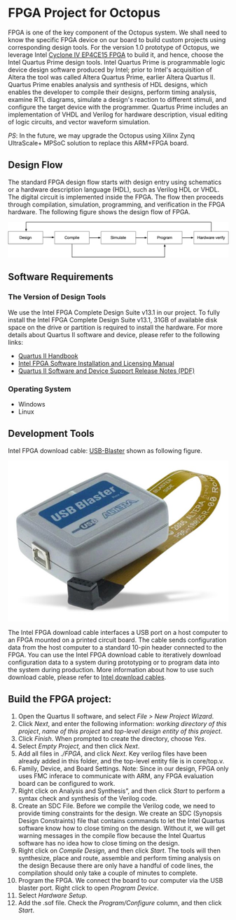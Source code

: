# FPGA Project for Octopus

FPGA is one of the key component of the Octopus system. We shall need to know the specific FPGA device on our board to build custom projects using corresponding design tools. For the version 1.0 prototype of Octopus, we leverage Intel [Cyclone IV EP4CE15 FPGA](https://ark.intel.com/content/www/us/en/ark/products/210469/cyclone-iv-ep4ce15-fpga.html) to build it, and hence, choose the Intel Quartus Prime design tools. Intel Quartus Prime is programmable logic device design software produced by Intel; prior to Intel's acquisition of Altera the tool was called Altera Quartus Prime, earlier Altera Quartus II. Quartus Prime enables analysis and synthesis of HDL designs, which enables the developer to compile their designs, perform timing analysis, examine RTL diagrams, simulate a design's reaction to different stimuli, and configure the target device with the programmer. Quartus Prime includes an implementation of VHDL and Verilog for hardware description, visual editing of logic circuits, and vector waveform simulation. 

*PS*: In the future, we may upgrade the Octopus using Xilinx Zynq UltraScale+ MPSoC solution to replace this ARM+FPGA board.

## Design Flow

The standard FPGA design flow starts with design entry using schematics or a hardware description language (HDL), such as Verilog HDL or VHDL.  The digital circuit is implemented inside the FPGA. The flow then proceeds through compilation, simulation, programming, and verification in the FPGA hardware. The following figure shows the design flow of FPGA.

<p align="center">
   <img src="https://raw.githubusercontent.com/DeepWiSe888/Octopus/main/image/design_flow.png" alt="[YOUR_ALT]"/>
</p>

## Software Requirements

### The Version of Design Tools

We use the Intel FPGA Complete Design Suite v13.1 in our project. To fully install the Intel FPGA Complete Design Suite v13.1, 31GB of available disk space on the drive or partition is required to install the hardware. For more details about Quartus II software and device, please refer to the following links:

-  [Quartus II Handbook](https://www.altera.com/content/dam/altera-www/global/en_US/pdfs/literature/hb/qts/archives/quartusii_handbook_archive_131.pdf)
-  [Intel FPGA Software Installation and Licensing Manual](https://www.altera.com/content/altera-www/global/en_us/index/documentation/esc1425946071433.html)
-  [Quartus II Software and Device Support Release Notes (PDF)](https://www.altera.com/content/dam/altera-www/global/en_US/pdfs/literature/rn/archives/rn_qts_131_dev_support.pdf)



### Operating System

- Windows
- Linux



## Development Tools

Intel FPGA download cable: [USB-Blaster](https://www.intel.com/content/dam/www/programmable/us/en/pdfs/literature/ug/ug_usb_blstr.pdf) shown as following figure. 

<p align="center">
   <img src="https://raw.githubusercontent.com/DeepWiSe888/Octopus/main/image/usb_blaster.jpg" alt="[YOUR_ALT]"/>
</p>

The Intel FPGA download cable interfaces a USB port on a host computer to an FPGA mounted on a printed circuit board. The cable sends configuration data from the host computer to a standard 10-pin header connected to the FPGA. You can use the Intel FPGA download cable to iteratively download configuration data to a system during prototyping or to program data into the system during production. More information about how to use such download cable, please refer to [Intel download cables](https://www.intel.com/content/www/us/en/programmable/products/boards_and_kits/download-cables.html).

## Build the FPGA project:

1. Open the Quartus II software, and select *File > New Project Wizard*.
2. Click *Next*, and enter the following information: *working directory of this project*, *name of this project* and *top-level design entity of this project*.
3. Click *Finish*. When prompted to create the directory, choose *Yes*. 
4. Select *Empty Project,* and then click *Next*.   
5. Add all files in *./FPGA*, and click *Next*. Key verilog files have been already added in this folder, and the top-level entity file is in core/top.v. 
6. Family, Device, and Board Settings. Note: Since in our design, FPGA only uses FMC inferace to communicate with ARM, any FPGA evaluation board can be configured to work.
7. Right click on Analysis and Synthesis”, and then click *Start* to perform a syntax check and synthesis of the Verilog code.
8. Create an SDC File. Before we compile the Verilog code, we need to provide timing constraints for the design. We create an SDC (Synopsis Design Constraints) file that contains commands to let the Intel Quartus software know how to close timing on the design. Without it, we will get warning messages in the compile flow because the Intel Quartus software has no idea how to close timing on the design.  
9. Right click on *Compile Design,* and then click *Start*. The tools will then synthesize, place and route, assemble and perform timing analysis on the design Because there are only have a handful of code lines, the compilation should only take a couple of minutes to complete.
10. Program the FPGA. We connect the board to our computer via the USB blaster port. Right click to open *Program Device*.
11. Select *Hardware Setup*.
12. Add the .sof file. Check the *Program/Configure* column, and then click *Start*.
